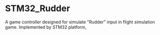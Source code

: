 # STM32_Rudder
A game controller designed for simulate "Rudder" input in flight simulation game. Implemented by STM32 platform,
